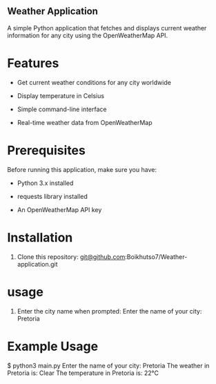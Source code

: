 ## Weather Application

A simple Python application that fetches and displays current weather information for any city using the OpenWeatherMap API.

# Features

- Get current weather conditions for any city worldwide

- Display temperature in Celsius

- Simple command-line interface

- Real-time weather data from OpenWeatherMap

# Prerequisites

Before running this application, make sure you have:

- Python 3.x installed

- requests library installed

- An OpenWeatherMap API key

# Installation

 1. Clone this repository:
    git@github.com:Boikhutso7/Weather-application.git

# usage

1. Enter the city name when prompted:
    Enter the name of your city: Pretoria

# Example Usage

$ python3 main.py
Enter the name of your city: Pretoria
The weather in Pretoria is: Clear
The temperature in Pretoria is: 22°C



